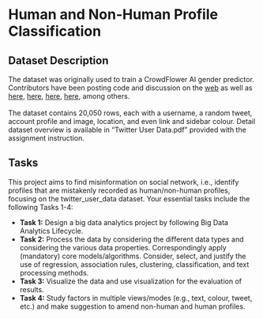# **Human and Non-Human Profile Classification**

## **Dataset Description**
The dataset was originally used to train a CrowdFlower AI gender predictor. Contributors have been posting code and discussion on the [web](https://www.kaggle.com/datasets/crowdflower/twitter-user-gender-classification) as well as [here](https://www.analyticsvidhya.com/blog/2021/08/twitter-based-gender-classification-a-machine-learning-project/), [here](https://www.kaggle.com/code/homayoonkhadivi/twitter-gender-classification-high-acc-69-56-nlp), [here](https://www.sciencedirect.com/science/article/pii/S2949719123000158), [here](https://github.com/tlaphane/Machine-Learning---Twitter-User-Gender-Classification), among others. 
<br /><br />
The dataset contains 20,050 rows, each with a username, a random tweet, account profile and image, location, and even link and sidebar colour. Detail dataset overview is available in “Twitter User Data.pdf” provided with the assignment instruction. 

## **Tasks** 
This project aims to find misinformation on social network, i.e., identify profiles that are mistakenly recorded as human/non-human profiles, focusing on the twitter_user_data dataset. Your essential tasks include the following Tasks 1-4: 
<br />
- **Task 1:** Design a big data analytics project by following Big Data Analytics Lifecycle.  
- **Task 2:** Process the data by considering the different data types and considering the various data properties. Correspondingly apply (mandatory) core models/algorithms. Consider, select, and justify the use of regression, association rules, clustering, classification, and text processing methods. 
- **Task 3:** Visualize the data and use visualization for the evaluation of results.
- **Task 4:** Study factors in multiple views/modes (e.g., text, colour, tweet, etc.) and make suggestion to amend non-human and human profiles.  

